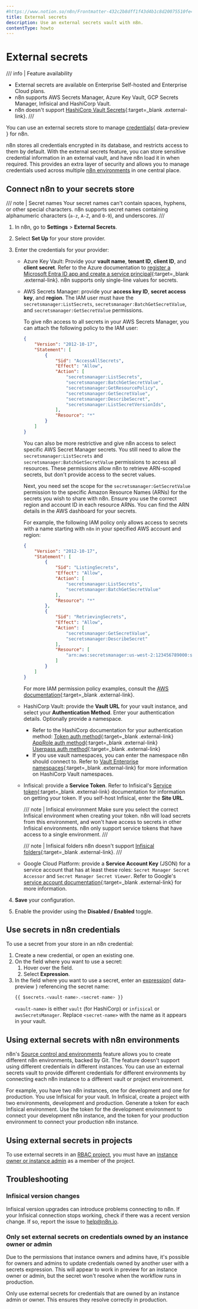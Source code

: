 ```yaml
---
#https://www.notion.so/n8n/Frontmatter-432c2b8dff1f43d4b1c8d20075510fe4
title: External secrets
description: Use an external secrets vault with n8n.
contentType: howto
---
```


# External secrets

/// info | Feature availability
* External secrets are available on Enterprise Self-hosted and Enterprise Cloud plans.
* n8n supports AWS Secrets Manager, Azure Key Vault, GCP Secrets Manager, Infisical and HashiCorp Vault. 
* n8n doesn't support [HashiCorp Vault Secrets](https://developer.hashicorp.com/hcp/docs/vault-secrets){:target=_blank .external-link}.
///

You can use an external secrets store to manage [credentials](/glossary.md#credential-n8n){ data-preview } for n8n.

n8n stores all credentials encrypted in its database, and restricts access to them by default. With the external secrets feature, you can store sensitive credential information in an external vault, and have n8n load it in when required. This provides an extra layer of security and allows you to manage credentials used across multiple [n8n environments](/source-control-environments/index.md) in one central place.

## Connect n8n to your secrets store

/// note | Secret names
Your secret names can't contain spaces, hyphens, or other special characters. n8n supports secret names containing alphanumeric characters (`a-z`, `A-Z`, and `0-9`), and underscores.
///
1. In n8n, go to **Settings** > **External Secrets**.
1. Select **Set Up** for your store provider.
1. Enter the credentials for your provider:
	* Azure Key Vault: Provide your **vault name**, **tenant ID**, **client ID**, and **client secret**. Refer to the Azure documentation to [register a Microsoft Entra ID app and create a service principal](https://learn.microsoft.com/en-us/entra/identity-platform/howto-create-service-principal-portal){:target=_blank .external-link}. n8n supports only single-line values for secrets.
	* AWS Secrets Manager: provide your **access key ID**, **secret access key**, and **region**. The IAM user must have the `secretsmanager:ListSecrets`, `secretsmanager:BatchGetSecretValue`, and `secretsmanager:GetSecretValue` permissions.

		To give n8n access to all secrets in your AWS Secrets Manager, you can attach the following policy to the IAM user:
		```json
		{
			"Version": "2012-10-17",
			"Statement": [
				{
					"Sid": "AccessAllSecrets",
					"Effect": "Allow",
					"Action": [
						"secretsmanager:ListSecrets",
						"secretsmanager:BatchGetSecretValue",
 						"secretsmanager:GetResourcePolicy",
						"secretsmanager:GetSecretValue",
						"secretsmanager:DescribeSecret",
						"secretsmanager:ListSecretVersionIds",
					],
					"Resource": "*"
				}
			]
		}
		```

		You can also be more restrictive and give n8n access to select specific AWS Secret Manager secrets. You still need to allow the `secretsmanager:ListSecrets` and `secretsmanager:BatchGetSecretValue` permissions to access all resources. These permissions allow n8n to retrieve ARN-scoped secrets, but don't provide access to the secret values.

		Next, you need set the scope for the `secretsmanager:GetSecretValue` permission to the specific Amazon Resource Names (ARNs) for the secrets you wish to share with n8n. Ensure you use the correct region and account ID in each resource ARNs. You can find the ARN details in the AWS dashboard for your secrets.
		
		For example, the following IAM policy only allows access to secrets with a name starting with `n8n` in your specified AWS account and region:

		```json
		{
			"Version": "2012-10-17",
			"Statement": [
				{
					"Sid": "ListingSecrets",
					"Effect": "Allow",
					"Action": [
						"secretsmanager:ListSecrets",
						"secretsmanager:BatchGetSecretValue"
					],
					"Resource": "*"
				},
				{
					"Sid": "RetrievingSecrets",
					"Effect": "Allow",
					"Action": [
						"secretsmanager:GetSecretValue",
						"secretsmanager:DescribeSecret"
					],
					"Resource": [
						"arn:aws:secretsmanager:us-west-2:123456789000:secret:n8n*"
					]
				}
			]
		}
		```

		For more IAM permission policy examples, consult the [AWS documentation](https://docs.aws.amazon.com/secretsmanager/latest/userguide/auth-and-access_iam-policies.html#auth-and-access_examples_batch){:target=_blank .external-link}.

	* HashiCorp Vault: provide the **Vault URL** for your vault instance, and select your **Authentication Method**.  Enter your authentication details. Optionally provide a namespace.
		- Refer to the HashiCorp documentation for your authentication method:
				[Token auth method](https://developer.hashicorp.com/vault/docs/auth/token){:target=_blank .external-link}  
				[AppRole auth method](https://developer.hashicorp.com/vault/docs/auth/approle){:target=_blank .external-link}  
				[Userpass auth method](https://developer.hashicorp.com/vault/docs/auth/userpass){:target=_blank .external-link}  
		- If you use vault namespaces, you can enter the namespace n8n should connect to. Refer to [Vault Enterprise namespaces](https://developer.hashicorp.com/vault/docs/enterprise/namespaces){:target=_blank .external-link} for more information on HashiCorp Vault namespaces.

	* Infisical: provide a **Service Token**. Refer to Infisical's [Service token](https://infisical.com/docs/documentation/platform/token){:target=_blank .external-link} documentation for information on getting your token. If you self-host Infisical, enter the **Site URL**.

	    /// note | Infisical environment
		Make sure you select the correct Infisical environment when creating your token. n8n will load secrets from this environment, and won't have access to secrets in other Infisical environments. n8n only support service tokens that have access to a single environment.
		///

	    /// note | Infisical folders
	 	n8n doesn't support [Infisical folders](https://infisical.com/docs/documentation/platform/folder){:target=_blank .external-link}.
		///

	* Google Cloud Platform: provide a **Service Account Key** (JSON) for a service account that has at least these roles: `Secret Manager Secret Accessor` and `Secret Manager Secret Viewer`. Refer to Google's [service account documentation](https://cloud.google.com/iam/docs/service-account-overview){:target=_blank .external-link} for more information.

1. **Save** your configuration.
1. Enable the provider using the **Disabled / Enabled** toggle.


## Use secrets in n8n credentials

To use a secret from your store in an n8n credential:

1. Create a new credential, or open an existing one.
1. On the field where you want to use a secret:
	1. Hover over the field.
	1. Select **Expression**.
1. In the field where you want to use a secret, enter an [expression](/glossary.md#expression-n8n){ data-preview } referencing the secret name:
	```js
	{{ $secrets.<vault-name>.<secret-name> }}
	```
	`<vault-name>` is either `vault` (for HashiCorp) or `infisical` or `awsSecretsManager`. Replace `<secret-name>` with the name as it appears in your vault.

## Using external secrets with n8n environments

n8n's [Source control and environments](/source-control-environments/index.md) feature allows you to create different n8n environments, backed by Git. The feature doesn't support using different credentials in different instances. You can use an external secrets vault to provide different credentials for different environments by connecting each n8n instance to a different vault or project environment.

For example, you have two n8n instances, one for development and one for production. You use Infisical for your vault. In Infisical, create a project with two environments, development and production. Generate a token for each Infisical environment. Use the token for the development environment to connect your development n8n instance, and the token for your production environment to connect your production n8n instance.

## Using external secrets in projects

To use external secrets in an [RBAC project](/user-management/rbac/index.md), you must have an [instance owner or instance admin](/user-management/account-types.md) as a member of the project.

## Troubleshooting

### Infisical version changes

Infisical version upgrades can introduce problems connecting to n8n. If your Infisical connection stops working, check if there was a recent version change. If so, report the issue to help@n8n.io.

### Only set external secrets on credentials owned by an instance owner or admin

Due to the permissions that instance owners and admins have, it's possible for owners and admins to update credentials owned by another user with a secrets expression. This will appear to work in preview for an instance owner or admin, but the secret won't resolve when the workflow runs in production. 

Only use external secrets for credentials that are owned by an instance admin or owner. This ensures they resolve correctly in production.
